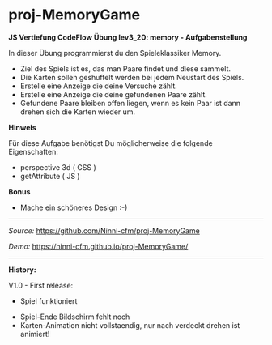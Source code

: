 # proj-MemoryGame

**JS Vertiefung CodeFlow Übung lev3_20: memory - Aufgabenstellung**

In dieser Übung programmierst du den Spieleklassiker Memory.

-   Ziel des Spiels ist es, das man Paare findet und diese sammelt.
-   Die Karten sollen geshuffelt werden bei jedem Neustart des Spiels.
-   Erstelle eine Anzeige die deine Versuche zählt.
-   Erstelle eine Anzeige die deine gefundenen Paare zählt.
-   Gefundene Paare bleiben offen liegen, wenn es kein Paar ist dann drehen sich die Karten wieder um.

<b>Hinweis</b>

Für diese Aufgabe benötigst Du möglicherweise die folgende Eigenschaften:

-   perspective 3d ( CSS )
-   getAttribute ( JS )

<b>Bonus</b>

-   Mache ein schöneres Design :-)

---

_Source:_ https://github.com/Ninni-cfm/proj-MemoryGame

_Demo:_ https://ninni-cfm.github.io/proj-MemoryGame/

---

**History:**

V1.0 - First release:

-   Spiel funktioniert

*   Spiel-Ende Bildschirm fehlt noch
*   Karten-Animation nicht vollstaendig, nur nach verdeckt drehen ist animiert!
